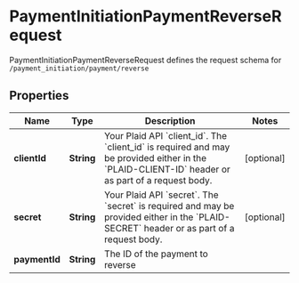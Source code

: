 

# PaymentInitiationPaymentReverseRequest

PaymentInitiationPaymentReverseRequest defines the request schema for `/payment_initiation/payment/reverse`

## Properties

| Name | Type | Description | Notes |
|------------ | ------------- | ------------- | -------------|
|**clientId** | **String** | Your Plaid API &#x60;client_id&#x60;. The &#x60;client_id&#x60; is required and may be provided either in the &#x60;PLAID-CLIENT-ID&#x60; header or as part of a request body. |  [optional] |
|**secret** | **String** | Your Plaid API &#x60;secret&#x60;. The &#x60;secret&#x60; is required and may be provided either in the &#x60;PLAID-SECRET&#x60; header or as part of a request body. |  [optional] |
|**paymentId** | **String** | The ID of the payment to reverse |  |



